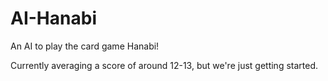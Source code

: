 # AI-Hanabi
An AI to play the card game Hanabi!

Currently averaging a score of around 12-13, but we're just getting started.
